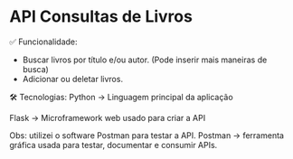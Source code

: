 # API Consultas de Livros 

✅ Funcionalidade: 
- Buscar livros por título e/ou autor. (Pode inserir mais maneiras de busca)
- Adicionar ou deletar livros.

🛠️ Tecnologias:
Python ->	Linguagem principal da aplicação

Flask -> Microframework web usado para criar a API

Obs: utilizei o software Postman para testar a API. 
Postman -> ferramenta gráfica usada para testar, documentar e consumir APIs.
